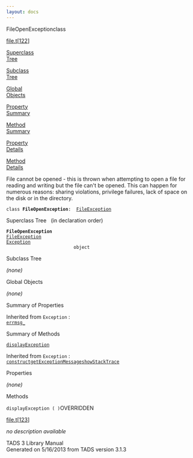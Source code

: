 ```yaml
---
layout: docs
---
```

<span class="title">FileOpenException</span><span class="type">class</span>

[file.t](../file/file.t.html)\[[122](../source/file.t.html#122)\]

[Superclass  
Tree](#_SuperClassTree_)

[Subclass  
Tree](#_SubClassTree_)

[Global  
Objects](#_ObjectSummary_)

[Property  
Summary](#_PropSummary_)

[Method  
Summary](#_MethodSummary_)

[Property  
Details](#_Properties_)

[Method  
Details](#_Methods_)

<div class="fdesc">

File cannot be opened - this is thrown when attempting to open a file
for reading and writing but the file can't be opened. This can happen
for numerous reasons: sharing violations, privilege failures, lack of
space on the disk or in the directory.

`class `**`FileOpenException`**` :   `[`FileException`](../object/FileException.html)

</div>

<span id="_SuperClassTree_"></span>

<div class="mjhd">

<span class="hdln">Superclass Tree</span>   (in declaration order)

</div>

**`FileOpenException`**  
[`FileException`](../object/FileException.html)  
[`Exception`](../object/Exception.html)  
`                         object`  
<span id="_SubClassTree_"></span>

<div class="mjhd">

<span class="hdln">Subclass Tree</span>  

</div>

*(none)* <span id="_ObjectSummary_"></span>

<div class="mjhd">

<span class="hdln">Global Objects</span>  

</div>

*(none)* <span id="_PropSummary_"></span>

<div class="mjhd">

<span class="hdln">Summary of Properties</span>  

</div>





Inherited from `Exception` :  
[`errmsg_`](../object/Exception.html#errmsg_)

<span id="_MethodSummary_"></span>

<div class="mjhd">

<span class="hdln">Summary of Methods</span>  

</div>

[`displayException`](#displayException)



Inherited from `Exception` :  
[`construct`](../object/Exception.html#construct)[`getExceptionMessage`](../object/Exception.html#getExceptionMessage)[`showStackTrace`](../object/Exception.html#showStackTrace)

<span id="_Properties_"></span>

<div class="mjhd">

<span class="hdln">Properties</span>  

</div>

*(none)* <span id="_Methods_"></span>

<div class="mjhd">

<span class="hdln">Methods</span>  

</div>

<span id="displayException"></span>

`displayException ( )`<span class="rem">OVERRIDDEN</span>

[file.t](../file/file.t.html)\[[123](../source/file.t.html#123)\]

<div class="desc">

*no description available*

</div>

<div class="ftr">

TADS 3 Library Manual  
Generated on 5/16/2013 from TADS version 3.1.3

</div>
